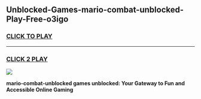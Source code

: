 
## Unblocked-Games-mario-combat-unblocked-Play-Free-o3igo
<h3>
<a href="https://premium76.site?title=mario-combat-unblocked&ref=23A">CLICK TO PLAY</a></h3>
<hr>

<h3>
<a href="https://premium76.site?title=mario-combat-unblocked&ref=23A">CLICK 2 PLAY</a>
  
</h3>

<a href="https://premium76.site?title=mario-combat-unblocked&ref=23A"><img src="https://clearcache.store/games.png"></a>


**mario-combat-unblocked games unblocked: Your Gateway to Fun and Accessible Online Gaming**

